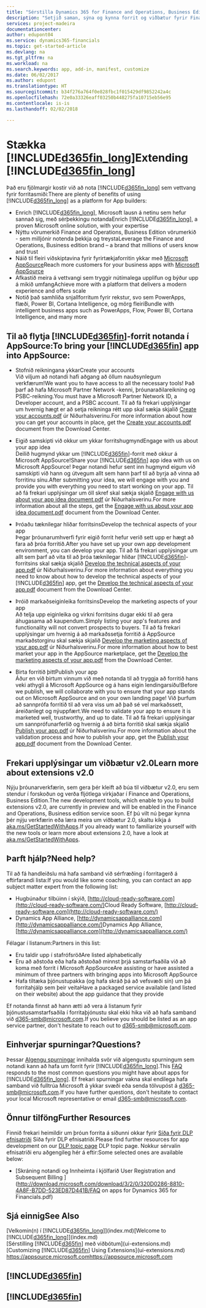 ```yaml
---
title: "Sérstilla Dynamics 365 for Finance and Operations, Business Edition | Microsoft Docs"
description: "Setjið saman, sýna og kynna forrit og viðbætur fyrir Finance and Operations, Business Edition."
services: project-madeira
documentationcenter: 
author: edupont04
ms.service: dynamics365-financials
ms.topic: get-started-article
ms.devlang: na
ms.tgt_pltfrm: na
ms.workload: na
ms.search.keywords: app, add-in, manifest, customize
ms.date: 06/02/2017
ms.author: edupont
ms.translationtype: HT
ms.sourcegitcommit: b34f276a764f0e828fbc1f015429df9852242a4c
ms.openlocfilehash: 72e0a33326eaff03250b448275fa10715eb56e95
ms.contentlocale: is-is
ms.lasthandoff: 02/02/2018

---
```

# <a name="extending-included365finlongincludesd365finlongmdmd"></a><span data-ttu-id="00db0-103">Stækka [!INCLUDE[d365fin_long](includes/d365fin_long_md.md)]</span><span class="sxs-lookup"><span data-stu-id="00db0-103">Extending [!INCLUDE[d365fin_long](includes/d365fin_long_md.md)]</span></span>
<span data-ttu-id="00db0-104">Það eru fjölmargir kostir við að nota [!INCLUDE[d365fin_long](includes/d365fin_long_md.md)] sem vettvang fyrir forritasmiði:</span><span class="sxs-lookup"><span data-stu-id="00db0-104">There are plenty of benefits of using [!INCLUDE[d365fin_long](includes/d365fin_long_md.md)] as a platform for App builders:</span></span>

* <span data-ttu-id="00db0-105">Enrich [!INCLUDE[d365fin_long](includes/d365fin_long_md.md)], Microsoft lausn á netinu sem hefur sannað sig, með sérþekkingu notanda</span><span class="sxs-lookup"><span data-stu-id="00db0-105">Enrich [!INCLUDE[d365fin_long](includes/d365fin_long_md.md)], a proven Microsoft online solution, with your expertise</span></span>  
* <span data-ttu-id="00db0-106">Nýttu vörumerkið Finance and Operations, Business Edition vörumerkið - sem milljónir notenda þekkja og treysta</span><span class="sxs-lookup"><span data-stu-id="00db0-106">Leverage the Finance and Operations, Business edition brand – a brand that millions of users know and trust</span></span>  
* <span data-ttu-id="00db0-107">Náið til fleiri viðskiptavina fyrir fyrirtækjaforritin ykkar með [Microsoft AppSource](https://appsource.microsoft.com/)</span><span class="sxs-lookup"><span data-stu-id="00db0-107">Reach more customers for your business apps with [Microsoft AppSource](https://appsource.microsoft.com/)</span></span>  
* <span data-ttu-id="00db0-108">Afkastið meira á vettvangi sem tryggir nútímalega upplifun og býður upp á mikið umfang</span><span class="sxs-lookup"><span data-stu-id="00db0-108">Achieve more with a platform that delivers a modern experience and offers scale</span></span>  
* <span data-ttu-id="00db0-109">Notið það samhliða snjallforritum fyrir rekstur, svo sem PowerApps, flæði, Power BI, Cortana Intelligence, og mörg fleiri</span><span class="sxs-lookup"><span data-stu-id="00db0-109">Bundle with intelligent business apps such as PowerApps, Flow, Power BI, Cortana Intelligence, and many more</span></span>  

## <a name="to-bring-your-included365finincludesd365finmdmd-app-into-appsource"></a><span data-ttu-id="00db0-110">Til að flytja [!INCLUDE[d365fin](includes/d365fin_md.md)]-forrit notanda í AppSource:</span><span class="sxs-lookup"><span data-stu-id="00db0-110">To bring your [!INCLUDE[d365fin](includes/d365fin_md.md)] app into AppSource:</span></span>
+ <span data-ttu-id="00db0-111">Stofnið reikningana ykkar</span><span class="sxs-lookup"><span data-stu-id="00db0-111">Create your accounts</span></span>  
<span data-ttu-id="00db0-112">Við viljum að notandi hafi aðgang að öllum nauðsynlegum verkfærum!</span><span class="sxs-lookup"><span data-stu-id="00db0-112">We want you to have access to all the necessary tools!</span></span> <span data-ttu-id="00db0-113">Það þarf að hafa Microsoft Partner Network -kenni, þróunaraðilareikning og PSBC-reikning.</span><span class="sxs-lookup"><span data-stu-id="00db0-113">You must have a Microsoft Partner Network ID, a Developer account, and a PSBC account.</span></span>
<span data-ttu-id="00db0-114">Til að fá frekari upplýsingar um hvernig hægt er að setja reikninga rétt upp skal sækja skjalið [Create your accounts.pdf](https://go.microsoft.com/fwlink/?linkid=841514) úr Niðurhalsverinu.</span><span class="sxs-lookup"><span data-stu-id="00db0-114">For more information about how you can get your accounts in place, get the [Create your accounts.pdf](https://go.microsoft.com/fwlink/?linkid=841514) document from the Download Center.</span></span>

+ <span data-ttu-id="00db0-115">Eigið samskipti við okkur um ykkar forritshugmynd</span><span class="sxs-lookup"><span data-stu-id="00db0-115">Engage with us about your app idea</span></span>  
<span data-ttu-id="00db0-116">Deilið hugmynd ykkar um [!INCLUDE[d365fin](includes/d365fin_md.md)]-forrit með okkur á Microsoft AppSource!</span><span class="sxs-lookup"><span data-stu-id="00db0-116">Share your [!INCLUDE[d365fin](includes/d365fin_md.md)] app idea with us on Microsoft AppSource!</span></span> <span data-ttu-id="00db0-117">Þegar notandi hefur sent inn hugmynd eigum við samskipti við hann og útvegum allt sem hann þarf til að byrja að vinna að forritinu sínu.</span><span class="sxs-lookup"><span data-stu-id="00db0-117">After submitting your idea, we will engage with you and provide you with everything you need to start working on your app.</span></span>
<span data-ttu-id="00db0-118">Til að fá frekari upplýsingar um öll skref skal sækja skjalið [Engage with us about your app idea document.pdf](https://go.microsoft.com/fwlink/?linkid=841515) úr Niðurhalsverinu.</span><span class="sxs-lookup"><span data-stu-id="00db0-118">For more information about all the steps, get the [Engage with us about your app idea document.pdf](https://go.microsoft.com/fwlink/?linkid=841515) document from the Download Center.</span></span>

+ <span data-ttu-id="00db0-119">Þróaðu tæknilegar hliðar forritsins</span><span class="sxs-lookup"><span data-stu-id="00db0-119">Develop the technical aspects of your app</span></span>    
<span data-ttu-id="00db0-120">Þegar þróunarumhverfi fyrir eigið forrit hefur verið sett upp er hægt að fara að þróa forritið.</span><span class="sxs-lookup"><span data-stu-id="00db0-120">After you have set up your own app development environment, you can develop your app.</span></span>
<span data-ttu-id="00db0-121">Til að fá frekari upplýsingar um allt sem þarf að vita til að þróa tæknilegar hliðar  [!INCLUDE[d365fin](includes/d365fin_md.md)]-forritsins skal sækja skjalið [Develop the technical aspects of your app.pdf](https://go.microsoft.com/fwlink/?linkid=841516) úr Niðurhalsverinu.</span><span class="sxs-lookup"><span data-stu-id="00db0-121">For more information about everything you need to know about how to develop the technical aspects of your [!INCLUDE[d365fin](includes/d365fin_md.md)] app, get the [Develop the technical aspects of your app.pdf](https://go.microsoft.com/fwlink/?linkid=841516) document from the Download Center.</span></span>

+ <span data-ttu-id="00db0-122">Þróið markaðseiginleika forritsins</span><span class="sxs-lookup"><span data-stu-id="00db0-122">Develop the marketing aspects of your app</span></span>  
<span data-ttu-id="00db0-123">Að telja upp eiginleika og virkni forritsins dugar ekki til að gera áhugasama að kaupendum.</span><span class="sxs-lookup"><span data-stu-id="00db0-123">Simply listing your app's features and functionality will not convert prospects to buyers.</span></span> <span data-ttu-id="00db0-124">Til að fá frekari upplýsingar um hvernig á að markaðssetja forritið á AppSource markaðstorginu skal sækja skjalið [Develop the marketing aspects of your app.pdf](https://go.microsoft.com/fwlink/?linkid=841518) úr Niðurhalsverinu.</span><span class="sxs-lookup"><span data-stu-id="00db0-124">For more information about how to best market your app in the AppSource marketplace, get the [Develop the marketing aspects of your app.pdf](https://go.microsoft.com/fwlink/?linkid=841518) from the Download Center.</span></span>

+ <span data-ttu-id="00db0-125">Birta forritið þitt</span><span class="sxs-lookup"><span data-stu-id="00db0-125">Publish your app</span></span>  
<span data-ttu-id="00db0-126">Áður en við birtum vinnum við með notanda til að tryggja að forritið hans veki athygli á Microsoft AppSource og á hans eigin lendingarsíðu!</span><span class="sxs-lookup"><span data-stu-id="00db0-126">Before we publish, we will collaborate with you to ensure that your app stands out on Microsoft AppSource and on your own landing page!</span></span> <span data-ttu-id="00db0-127">Við þurfum að sannprófa forritið til að vera viss um að það sé vel markaðssett, áreiðanlegt og nýuppfært.</span><span class="sxs-lookup"><span data-stu-id="00db0-127">We need to validate your app to ensure it is marketed well, trustworthy, and up to date.</span></span>
<span data-ttu-id="00db0-128">Til að fá frekari upplýsingar um sannprófunarferlið og hvernig á að birta forritið skal sækja skjalið [Publish your app.pdf](https://go.microsoft.com/fwlink/?linkid=841517) úr Niðurhalsverinu.</span><span class="sxs-lookup"><span data-stu-id="00db0-128">For more information about the validation process and how to publish your app, get the [Publish your app.pdf](https://go.microsoft.com/fwlink/?linkid=841517) document from the Download Center.</span></span>

## <a name="learn-more-about-extensions-v20"></a><span data-ttu-id="00db0-129">Frekari upplýsingar um viðbætur v2.0</span><span class="sxs-lookup"><span data-stu-id="00db0-129">Learn more about extensions v2.0</span></span>
<span data-ttu-id="00db0-130">Nýju þróunarverkfærin, sem gera þér kleift að búa til viðbætur v2.0, eru sem stendur í forskoðun og verða fljótlega virkjaðar í Finance and Operations, Business Edition.</span><span class="sxs-lookup"><span data-stu-id="00db0-130">The new development tools, which enable to you to build extensions v2.0, are currently in preview and will be enabled in the Finance and Operations, Business edition  service soon.</span></span> <span data-ttu-id="00db0-131">Ef þú vilt nú þegar kynna þér nýju verkfærin eða læra meira um viðbætur 2.0, skaltu kíkja á [aka.ms/GetStartedWithApps](http://aka.ms/GetStartedWithApps).</span><span class="sxs-lookup"><span data-stu-id="00db0-131">If you already want to familiarize yourself with the new tools or learn more about extensions 2.0, have a look at [aka.ms/GetStartedWithApps](http://aka.ms/GetStartedWithApps).</span></span>  

## <a name="need-help"></a><span data-ttu-id="00db0-132">Þarft hjálp?</span><span class="sxs-lookup"><span data-stu-id="00db0-132">Need help?</span></span>
<span data-ttu-id="00db0-133">Til að fá handleiðslu má hafa samband við sérfræðing í forritagerð á eftirfarandi lista:</span><span class="sxs-lookup"><span data-stu-id="00db0-133">If you would like some coaching, you can contact an app subject matter expert from the following list:</span></span>

* <span data-ttu-id="00db0-134">Hugbúnaður tilbúinn í skýið, [http://cloud-ready-software.com](http://cloud-ready-software.com/)</span><span class="sxs-lookup"><span data-stu-id="00db0-134">Cloud Ready Software, [http://cloud-ready-software.com](http://cloud-ready-software.com/)</span></span>  
* <span data-ttu-id="00db0-135">Dynamics App Alliance, [http://dynamicsappalliance.com](http://dynamicsappalliance.com/)</span><span class="sxs-lookup"><span data-stu-id="00db0-135">Dynamics App Alliance, [http://dynamicsappalliance.com](http://dynamicsappalliance.com/)</span></span>

<span data-ttu-id="00db0-136">Félagar í listanum:</span><span class="sxs-lookup"><span data-stu-id="00db0-136">Partners in this list:</span></span>

* <span data-ttu-id="00db0-137">Eru taldir upp í stafrófsröð</span><span class="sxs-lookup"><span data-stu-id="00db0-137">Are listed alphabetically</span></span>  
* <span data-ttu-id="00db0-138">Eru að aðstoða eða hafa aðstoðað minnst þrjá samstarfsaðila við að koma með forrit í Microsoft AppSource</span><span class="sxs-lookup"><span data-stu-id="00db0-138">Are assisting or have assisted a minimum of three partners with bringing apps into Microsoft AppSource</span></span>  
* <span data-ttu-id="00db0-139">Hafa tiltæka þjónustupakka (og hafa skráð þá að vefsvæði sín) um þá forritahjálp sem þeir veita</span><span class="sxs-lookup"><span data-stu-id="00db0-139">Have a packaged service available (and listed on their website) about the app guidance that they provide</span></span>  

<span data-ttu-id="00db0-140">Ef notanda finnst að hann ætti að vera á listanum fyrir þjónustusamstarfsaðila í forritaþjónustu skal ekki hika við að hafa samband við [d365-smb@microsoft.com](mailto:d365-smb@microsoft.com).</span><span class="sxs-lookup"><span data-stu-id="00db0-140">If you believe you should be listed as an app service partner, don't hesitate to reach out to [d365-smb@microsoft.com](mailto:d365-smb@microsoft.com).</span></span>

## <a name="questions"></a><span data-ttu-id="00db0-141">Einhverjar spurningar?</span><span class="sxs-lookup"><span data-stu-id="00db0-141">Questions?</span></span>
<span data-ttu-id="00db0-142">Þessar [Algengu spurningar](https://go.microsoft.com/fwlink/?linkid=841520) innihalda svör við algengustu spurningum sem notandi kann að hafa um forrit fyrir [!INCLUDE[d365fin_long](includes/d365fin_long_md.md)].</span><span class="sxs-lookup"><span data-stu-id="00db0-142">This [FAQ](https://go.microsoft.com/fwlink/?linkid=841520) responds to the most common questions you might have about apps for [!INCLUDE[d365fin_long](includes/d365fin_long_md.md)].</span></span> <span data-ttu-id="00db0-143">Ef frekari spurningar vakna skal endilega hafa samband við fulltrúa Microsoft á ykkar svæði eða senda tölvupóst á [d365-smb@microsoft.com](mailto:d365-smb@microsoft.com).</span><span class="sxs-lookup"><span data-stu-id="00db0-143">If you have further questions, don't hesitate to contact your local Microsoft representative or email [d365-smb@microsoft.com](mailto:d365-smb@microsoft.com).</span></span>

## <a name="further-resources"></a><span data-ttu-id="00db0-144">Önnur tilföng</span><span class="sxs-lookup"><span data-stu-id="00db0-144">Further Resources</span></span>
<span data-ttu-id="00db0-145">Finnið frekari heimildir um þróun forrita á síðunni okkar fyrir [Síða fyrir DLP efnisatriði](https://mbspartner.microsoft.com/BFI/Topic/76) Síða fyrir DLP efnisatriði.</span><span class="sxs-lookup"><span data-stu-id="00db0-145">Please find further resources for app development on our [DLP topic page](https://mbspartner.microsoft.com/BFI/Topic/76) DLP topic page.</span></span> <span data-ttu-id="00db0-146">Nokkur sérvalin efnisatriði eru aðgengileg hér á eftir:</span><span class="sxs-lookup"><span data-stu-id="00db0-146">Some selected ones are available below:</span></span>
-   [<span data-ttu-id="00db0-147">Skráning notandi og Innheimta í kjölfarið </span><span class="sxs-lookup"><span data-stu-id="00db0-147">User Registration and Subsequent Billing </span></span>](http://download.microsoft.com/download/3/2/0/320D0286-8810-4A8F-B7DD-523ED87D441B/FAQ on apps for Dynamics 365 for Financials.pdf)



## <a name="see-also"></a><span data-ttu-id="00db0-148">Sjá einnig</span><span class="sxs-lookup"><span data-stu-id="00db0-148">See Also</span></span>
<span data-ttu-id="00db0-149">[Velkomin(n) í [!INCLUDE[d365fin_long](includes/d365fin_long_md.md)]](index.md)</span><span class="sxs-lookup"><span data-stu-id="00db0-149">[Welcome to [!INCLUDE[d365fin_long](includes/d365fin_long_md.md)]](index.md)</span></span>  
<span data-ttu-id="00db0-150">[Sérstilling [!INCLUDE[d365fin](includes/d365fin_md.md)] með viðbótum](ui-extensions.md)</span><span class="sxs-lookup"><span data-stu-id="00db0-150">[Customizing [!INCLUDE[d365fin](includes/d365fin_md.md)] Using Extensions](ui-extensions.md)</span></span>  
[<span data-ttu-id="00db0-151">https://appsource.microsoft.com</span><span class="sxs-lookup"><span data-stu-id="00db0-151">https://appsource.microsoft.com</span></span>](https://appsource.microsoft.com/en-us/marketplace/apps?product=dynamics-365-for-financials&page=1)  

## [!INCLUDE[d365fin](includes/free_trial_md.md)]  
## [!INCLUDE[d365fin](includes/training_link_md.md)]

